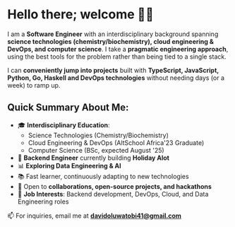 # Hello there; welcome 👋🏾  

I am a **Software Engineer** with an interdisciplinary background spanning **science technologies (chemistry/biochemistry), cloud engineering & DevOps, and computer science**. I take a **pragmatic engineering approach**, using the best tools for the problem rather than being tied to a single stack.  

I can **conveniently jump into projects** built with **TypeScript, JavaScript, Python, Go, Haskell and DevOps technologies** without needing days (or a week) to ramp up.  

## **Quick Summary About Me:**  

- 🎓 **Interdisciplinary Education**:  
  - Science Technologies (Chemistry/Biochemistry)  
  - Cloud Engineering & DevOps (AltSchool Africa'23 Graduate)  
  - Computer Science (BSc, expected August '25)  
- 💼 **Backend Engineer** currently building **Holiday Alot**  
- 📊 **Exploring Data Engineering & AI**  
- 📚 Fast learner, continuously adapting to new technologies  
- 🚀 Open to **collaborations, open-source projects, and hackathons**  
- 💼 **Job Interests**: Backend development, DevOps, Cloud, and Data Engineering roles  

📫 For inquiries, email me at **<davidoluwatobi41@gmail.com>**
